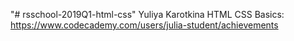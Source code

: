 "# rsschool-2019Q1-html-css" 
Yuliya Karotkina
HTML CSS Basics: https://www.codecademy.com/users/julia-student/achievements
